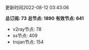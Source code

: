 更新时间2022-08-12 03:43:06

**总订阅: 73**
**总节点: 1890**
**有效节点: 641**
- v2ray节点: 78
- ss节点: 409
- trojan节点: 154

